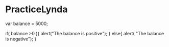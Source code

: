 PracticeLynda
=============

var balance = 5000;

if( balance >0 ){
  alert("The balance is positive");
}
else{
  alert( "The balance is negative");
}

